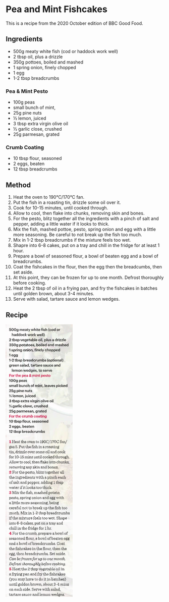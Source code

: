 
# Pea and Mint Fishcakes # 

This is a recipe from the 2020 October edition of BBC Good Food.

## Ingredients ## 

- 500g meaty white fish (cod or haddock work well)
- 2 tbsp oil, plus a drizzle
- 350g pottoes, boiled and mashed
- 1 spring onion, finely chopped
- 1 egg
- 1-2 tbsp breadcrumbs

### Pea & Mint Pesto

- 100g peas
- small bunch of mint, 
- 25g pine nuts
- ½ lemon, juiced
- 3 tbsp extra virgin olive oil
- ½ garlic close, crushed
- 25g parmesan, grated

### Crumb Coating

- 10 tbsp flour, seasoned
- 2 eggs, beaten
- 12 tbsp breadcrumbs

## Method ## 

1. Heat the oven to 190°C/170°C fan.
1. Put the fish in a roasting tin, drizzle some oil over it.
1. Cook for 10-15 minutes, until cooked through.
1. Allow to cool, then flake into chunks, removing skin and bones.
1. For the pesto, blitz together all the ingredients with a pinch of salt and pepper, adding a little water if it looks to thick.
1. Mix the fish, mashed pottoe, pesto, spring onion and egg with a little more seasoning. Be careful to not break up the fish too much.
1. Mix in 1-2 tbsp breadcrumbs if the mixture feels too wet.
1. Shapre into 6-8 cakes, put on a tray and chill in the fridge for at least 1 hour.
1. Prepare a bowl of seasoned flour, a bowl of beaten egg and a bowl of breadcrumbs.
1. Coat the fishcakes in the flour, then the egg then the breadcumbs, then set aside.
1. At this point, they can be frozen for up to one month. Defrost thoroughly before cooking.
1. Heat the 2 tbsp of oil in a frying pan, and fry the fishcakes in batches until golden brown, about 3-4 minutes.
1. Serve with salad, tartare sauce and lemon wedges.

## Recipe

![Pea Mint Fishcake Recipe](/public/images/Pea-and-Mint-Fishcakes.png)

